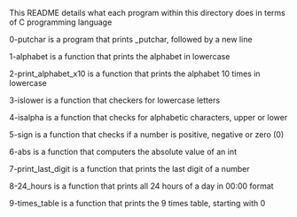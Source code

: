 This README details what each program within this directory does in terms of C programming language

0-putchar is a program that prints _putchar, followed by a new line

1-alphabet is a function that prints the alphabet in lowercase

2-print_alphabet_x10 is a function that prints the alphabet 10 times in lowercase

3-islower is a function that checkers for lowercase letters

4-isalpha is a function that checks for alphabetic characters, upper or lower

5-sign is a function that checks if a number is positive, negative or zero (0)

6-abs is a function that computers the absolute value of an int

7-print_last_digit is a function that prints the last digit of a number

8-24_hours is a function that prints all 24 hours of a day in 00:00 format

9-times_table is a function that prints the 9 times table, starting with 0

